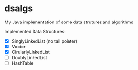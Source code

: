 # dsalgs
My Java implementation of some data strutures and algorithms

Implemented Data Structures:

- [x] SinglyLinkedList (no tail pointer)
- [x] Vector
- [x] CirularlyLinkedList
- [ ] DoublyLinkedList
- [ ] HashTable
